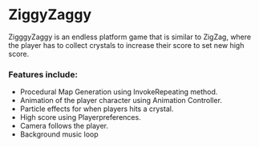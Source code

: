 # ZiggyZaggy

ZigggyZaggy is an endless platform game that is similar to ZigZag, where the player has to collect crystals to increase their score to set new high score.

### Features include:
- Procedural Map Generation using InvokeRepeating method.
- Animation of the player character using Animation Controller.
- Particle effects for when players hits a crystal.
- High score using Playerpreferences.
- Camera follows the player.
- Background music loop



